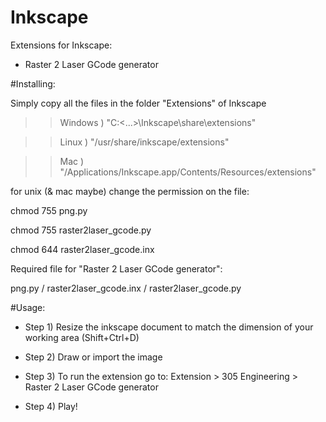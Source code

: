 # Inkscape
Extensions for Inkscape:

 - Raster 2 Laser GCode generator

#Installing:

Simply copy all the files in the folder "Extensions" of Inkscape

>>Windows ) "C:\<...>\Inkscape\share\extensions"

>>Linux ) "/usr/share/inkscape/extensions"

>>Mac ) "/Applications/Inkscape.app/Contents/Resources/extensions"


for unix (& mac maybe) change the permission on the file:

chmod 755 png.py

chmod 755 raster2laser_gcode.py

chmod 644 raster2laser_gcode.inx

Required file for "Raster 2 Laser GCode generator":

png.py / raster2laser_gcode.inx / raster2laser_gcode.py

#Usage:

- Step 1) Resize the inkscape document to match the dimension of your working area (Shift+Ctrl+D)

- Step 2) Draw or import the image

- Step 3) To run the extension go to: Extension > 305 Engineering > Raster 2 Laser GCode generator

- Step 4) Play!
